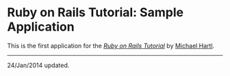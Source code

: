 # Ruby on Rails Tutorial: Sample Application

This is the first application for the
[*Ruby on Rails Tutorial*](http://railstutorial.jp/)
by [Michael Hartl](http://michaelhartl.com/).

---
24/Jan/2014 updated.